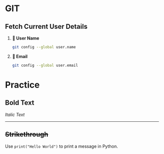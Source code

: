 # GIT
## Fetch Current User Details
1. **📌 User Name**
   ```sh
   git config --global user.name
2. **📌 Email**
   ```sh
   git config --global user.email


# Practice

**Bold Text**
---
*Italic Text*
***
~~Strikethrough~~
---
Use `print("Hello World")` to print a message in Python.
